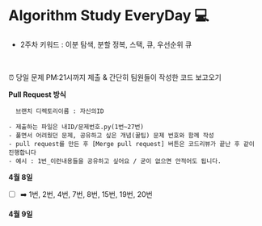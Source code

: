# Algorithm Study EveryDay  💻

+ 2주차 키워드 : 이분 탐색, 분할 정복, 스택, 큐, 우선순위 큐 

</br>

⏰ 당일 문제 PM:21시까지 제출 & 간단히 팀원들이 작성한 코드 보고오기  </br>


__Pull Request 방식</br>__
~~~
  브랜치 디렉토리이름 : 자신의ID
  
- 제출하는 파일은 내ID/문제번호.py(1번~27번)
- 풀면서 어려웠던 문제, 공유하고 싶은 개념(꿀팁) 문제 번호와 함께 작성
- pull request를 만든 후 [Merge pull request] 버튼은 코드리뷰가 끝난 후 같이 진행합니다
- 예시 : 1번_이런내용들을 공유하고 싶어요 / 굳이 없으면 안적어도 됩니다.
~~~

__4월 8일__
- [ ] ➡️ 1번, 2번, 4번, 7번, 8번, 15번, 19번, 20번

__4월 9일__
